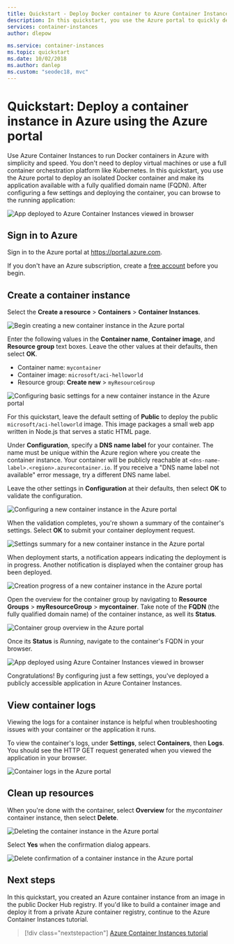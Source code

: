 ```yaml
---
title: Quickstart - Deploy Docker container to Azure Container Instances - Portal
description: In this quickstart, you use the Azure portal to quickly deploy a containerized web app that runs in an isolated Azure container instance
services: container-instances
author: dlepow

ms.service: container-instances
ms.topic: quickstart
ms.date: 10/02/2018
ms.author: danlep
ms.custom: "seodec18, mvc"
---
```


# Quickstart: Deploy a container instance in Azure using the Azure portal

Use Azure Container Instances to run Docker containers in Azure with simplicity and speed. You don't need to deploy virtual machines or use a full container orchestration platform like Kubernetes. In this quickstart, you use the Azure portal to deploy an isolated Docker container and make its application available with a fully qualified domain name (FQDN). After configuring a few settings and deploying the container, you can browse to the running application:

![App deployed to Azure Container Instances viewed in browser][aci-portal-07]

## Sign in to Azure

Sign in to the Azure portal at https://portal.azure.com.

If you don't have an Azure subscription, create a [free account][azure-free-account] before you begin.

## Create a container instance

Select the **Create a resource** > **Containers** > **Container Instances**.

![Begin creating a new container instance in the Azure portal][aci-portal-01]

Enter the following values in the **Container name**, **Container image**, and **Resource group** text boxes. Leave the other values at their defaults, then select **OK**.

* Container name: `mycontainer`
* Container image: `microsoft/aci-helloworld`
* Resource group: **Create new** > `myResourceGroup`

![Configuring basic settings for a new container instance in the Azure portal][aci-portal-03]

For this quickstart, leave the default setting of **Public** to deploy the public `microsoft/aci-helloworld` image. This image packages a small web app written in Node.js that serves a static HTML page.

Under **Configuration**, specify a **DNS name label** for your container. The name must be unique within the Azure region where you create the container instance. Your container will be publicly reachable at `<dns-name-label>.<region>.azurecontainer.io`. If you receive a "DNS name label not available" error message, try a different DNS name label.

Leave the other settings in **Configuration** at their defaults, then select **OK** to validate the configuration.

![Configuring a new container instance in the Azure portal][aci-portal-04]

When the validation completes, you're shown a summary of the container's settings. Select **OK** to submit your container deployment request.

![Settings summary for a new container instance in the Azure portal][aci-portal-05]

When deployment starts, a notification appears indicating the deployment is in progress. Another notification is displayed when the container group has been deployed.

![Creation progress of a new container instance in the Azure portal][aci-portal-08]

Open the overview for the container group by navigating to **Resource Groups** > **myResourceGroup** > **mycontainer**. Take note of the **FQDN** (the fully qualified domain name) of the container instance, as well its **Status**.

![Container group overview in the Azure portal][aci-portal-06]

Once its **Status** is *Running*, navigate to the container's FQDN in your browser.

![App deployed using Azure Container Instances viewed in browser][aci-portal-07]

Congratulations! By configuring just a few settings, you've deployed a publicly accessible application in Azure Container Instances.

## View container logs

Viewing the logs for a container instance is helpful when troubleshooting issues with your container or the application it runs.

To view the container's logs, under **Settings**, select **Containers**, then **Logs**. You should see the HTTP GET request generated when you viewed the application in your browser.

![Container logs in the Azure portal][aci-portal-11]

## Clean up resources

When you're done with the container, select **Overview** for the *mycontainer* container instance, then select **Delete**.

![Deleting the container instance in the Azure portal][aci-portal-09]

Select **Yes** when the confirmation dialog appears.

![Delete confirmation of a container instance in the Azure portal][aci-portal-10]

## Next steps

In this quickstart, you created an Azure container instance from an image in the public Docker Hub registry. If you'd like to build a container image and deploy it from a private Azure container registry, continue to the Azure Container Instances tutorial.

> [!div class="nextstepaction"]
> [Azure Container Instances tutorial](./container-instances-tutorial-prepare-app.md)

<!-- IMAGES -->
[aci-portal-01]: ./media/container-instances-quickstart-portal/qs-portal-01.png
[aci-portal-03]: ./media/container-instances-quickstart-portal/qs-portal-03.png
[aci-portal-04]: ./media/container-instances-quickstart-portal/qs-portal-04.png
[aci-portal-05]: ./media/container-instances-quickstart-portal/qs-portal-05.png
[aci-portal-06]: ./media/container-instances-quickstart-portal/qs-portal-06.png
[aci-portal-07]: ./media/container-instances-quickstart-portal/qs-portal-07.png
[aci-portal-08]: ./media/container-instances-quickstart-portal/qs-portal-08.png
[aci-portal-09]: ./media/container-instances-quickstart-portal/qs-portal-09.png
[aci-portal-10]: ./media/container-instances-quickstart-portal/qs-portal-10.png
[aci-portal-11]: ./media/container-instances-quickstart-portal/qs-portal-11.png

<!-- LINKS - External -->
[azure-free-account]: https://azure.microsoft.com/free/